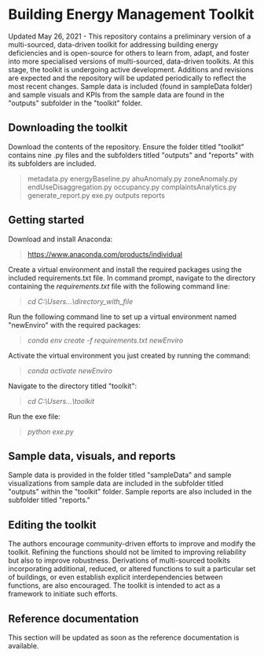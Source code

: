 # Building Energy Management Toolkit
Updated May 26, 2021 - This repository contains a preliminary version of a multi-sourced, data-driven toolkit for addressing building energy deficiencies and is open-source for others to learn from, adapt, and foster into more specialised versions of multi-sourced, data-driven toolkits. At this stage, the toolkit is undergoing active development. 
Additions and revisions are expected and the repository will be updated periodically to reflect the most recent changes. Sample data is included (found in sampleData folder) and sample visuals and KPIs from the sample data are found in the "outputs" subfolder in the "toolkit" folder.  

## Downloading the toolkit
Download the contents of the repository.
Ensure the folder titled "toolkit" contains nine .py files and the subfolders titled "outputs" and "reports" with its subfolders are included. 
> metadata.py
> energyBaseline.py
> ahuAnomaly.py
> zoneAnomaly.py
> endUseDisaggregation.py
> occupancy.py
> complaintsAnalytics.py
> generate_report.py
> exe.py
> outputs
> reports

## Getting started
Download and install Anaconda:
> https://www.anaconda.com/products/individual

Create a virtual environment and install the required packages using the included requirements.txt file.
In command prompt, navigate to the directory containing the *requirements.txt* file with the following command line:
> *cd C:\Users...\directory_with_file*

Run the following command line to set up a virtual environment named "newEnviro" with the required packages:
>*conda env create -f requirements.txt newEnviro*

Activate the virtual environment you just created by running the command:
> *conda activate newEnviro*

Navigate to the directory titled "toolkit":
> *cd C:\Users...\toolkit*
> 
Run the exe file:
> *python exe.py*

## Sample data, visuals, and reports
Sample data is provided in the folder titled "sampleData" and sample visualizations from sample data are included in 
the subfolder titled "outputs" within the "toolkit" folder. Sample reports are also included in the subfolder titled 
"reports."

## Editing the toolkit
The authors encourage community-driven efforts to improve and modify the toolkit. Refining the functions should not be limited to improving reliability but also to improve robustness. Derivations of multi-sourced toolkits incorporating additional, reduced, or altered functions to suit a particular set of buildings, or even establish explicit interdependencies between functions, are also encouraged. The toolkit is intended to act as a framework to initiate such efforts.

## Reference documentation
This section will be updated as soon as the reference documentation is available. 
